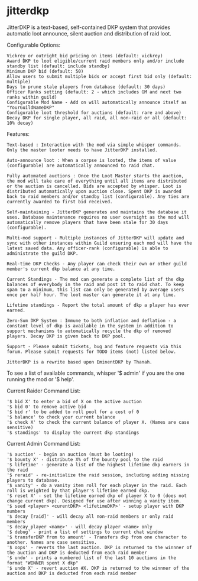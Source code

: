 # jitterdkp

JitterDKP is a text-based, self-contained DKP system that provides automatic loot announce, silent auction and distribution of raid loot.

Configurable Options:

    Vickrey or outright bid pricing on items (default: vickrey)
    Award DKP to loot eligible/current raid members only and/or include standby list (default: include standby)
    Minimum DKP bid (default: 50)
    Allow users to submit multiple bids or accept first bid only (default: multiple)
    Days to prune stale players from database (default: 30 days)
    Officer Ranks setting (default: 2 - which includes GM and next two ranks within guild)
    Configurable Mod Name - Add on will automatically announce itself as "YourGuildNameDKP"
    Configurable loot threshold for auctions (default: rare and above)
    Decay DKP for single player, all raid, all non-raid or all (default: 10% decay)

Features:

    Text-based : Interaction with the mod via simple whisper commands. Only the master looter needs to have JitterDKP installed.

    Auto-announce loot : When a corpse is looted, the items of value (configurable) are automatically announced to raid chat.

    Fully automated auctions : Once the Loot Master starts the auction, the mod will take care of everything until all items are distributed or the auction is cancelled. Bids are accepted by whisper. Loot is distributed automatically upon auction close. Spent DKP is awarded back to raid members and/or standby list (configurable). Any ties are currently awarded to first bid received.

    Self-maintaining - JitterDKP generates and maintains the database it uses. Database maintenance requires no user oversight as the mod will automatically remove players that have been stale for 30 days (configurable).

    Multi-mod support - Multiple instances of JitterDKP will update and sync with other instances within Guild ensuring each mod will have the latest saved data. Any officer-rank (configurable) is able to administrate the guild DKP.

    Real-time DKP Checks - Any player can check their own or other guild member's current dkp balance at any time.

    Current Standings - The mod can generate a complete list of the dkp balances of everybody in the raid and post it to raid chat. To keep spam to a minimum, this list can only be generated by average users once per half hour. The loot master can generate it at any time.

    Lifetime standings - Report the total amount of dkp a player has ever earned.

    Zero-Sum DKP System : Immune to both inflation and deflation - a constant level of dkp is available in the system in addition to support mechanisms to automatically recycle the dkp of removed players. Decay DKP is given back to DKP pool.

    Support - Please submit tickets, bug and feature requests via this forum. Please submit requests for TODO items (not) listed below.

    JitterDKP is a rewrite based upon EminentDKP by Thanah.

To see a list of available commands, whisper '$ admin' if you are the one running the mod or '$ help'.

Current Raider Command List:

    '$ bid X' to enter a bid of X on the active auction
    '$ bid 0' to remove active bid
    '$ bid r' to be added to roll pool for a cost of 0
    '$ balance' to check your current balance
    '$ check X' to check the current balance of player X. (Names are case sensitive)
    '$ standings' to display the current dkp standings

Current Admin Command List:

    '$ auction' - begin an auction (must be looting)
    '$ bounty X' - distribute X% of the bounty pool to the raid
    '$ lifetime' - generate a list of the highest lifetime dkp earners in the raid
    '$ reraid' - re-initialize the raid session, including adding missing players to database.
    '$ vanity' - do a vanity item roll for each player in the raid. Each roll is weighted by that player's lifetime earned dkp.
    '$ reset X' - set the lifetime earned dkp of player X to 0 (does not change current dkp). Designed for use after winning a vanity item.
    '$ seed <player> <curentDKP> <lifetimeDKP>' - setup player with DKP numbers
    '$ decay [raid]' - will decay all non-raid members or only raid members
    '$ decay_player <name>' - will decay player <name> only
    '$ debug' - print a list of settings to current chat window
    '$ transferDKP from to amount' - Transfers dkp from one character to another. Names are case sensitive.
    '$ oops' - reverts the last auction. DKP is returned to the winnner of the auction and DKP is deducted from each raid member
    '$ undo' - prints a numbered list of the last 10 auctions in the format "WINNER spent X dkp"
    '$ undo X' - revert auction #X. DKP is returned to the winnner of the auction and DKP is deducted from each raid member
